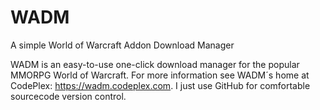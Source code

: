 # WADM
A simple World of Warcraft Addon Download Manager

WADM is an easy-to-use one-click download manager for the popular MMORPG World of Warcraft. For more information see WADM´s home at CodePlex: https://wadm.codeplex.com. I just use GitHub for comfortable sourcecode version control.
